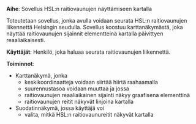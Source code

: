 **Aihe**: Sovellus HSL:n raitiovaunujen näyttämiseen kartalla

Toteutetaan sovellus, jonka avulla voidaan seurata HSL:n raitiovaunujen liikennettä Helsingin seudulla.
Sovellus koostuu karttanäkymästä, joka näyttää raitiovaunujen sijainnit elementteinä kartalla päivittyen reaaliaikaisesti.

**Käyttäjät**: Henkilö, joka haluaa seurata raitiovaunujen liikennettä.

**Toiminnot**:

* Karttanäkymä, jonka
    * keskikoordinaatteja voidaan siirtää hiirtä raahaamalla
    * suurennustasoa voidaan muuttaa
ja jossa
    * raitiovaunujen reaaliaikainen sijainti näkyy graafisena elementtinä
    * raitiovaunujen reitit näkyvät linjoina kartalla
* Suodatinnäkymä, jossa käyttäjä voi
    * valita, mitkä HSL:n raitiovaunureitit näkyvät kartalla
    